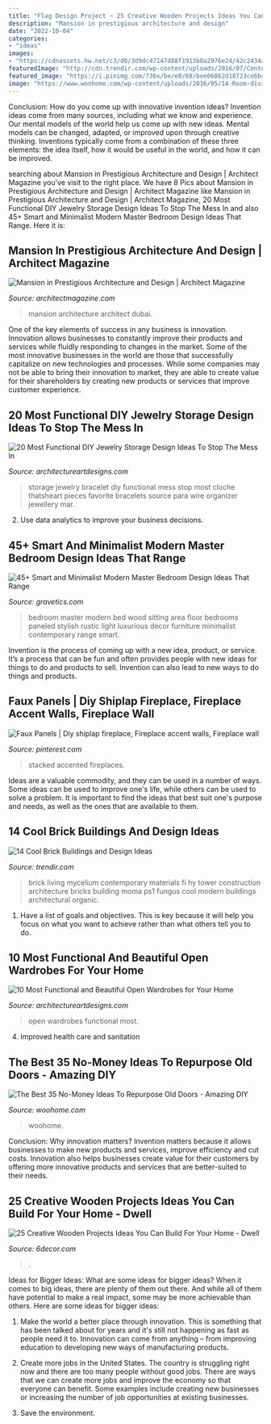 ```yaml
---
title: "Flag Design Project ~ 25 Creative Wooden Projects Ideas You Can Build For Your Home"
description: "Mansion in prestigious architecture and design"
date: "2022-10-04"
categories:
- "ideas"
images:
- "https://cdnassets.hw.net/c3/d0/3d9dc47147d88f1913b0a2976e24/42c2434a495640cd85d0f6ef468fb289.JPG"
featuredImage: "http://cdn.trendir.com/wp-content/uploads/2016/07/Contemporary-Rounded-Brick-Architecture-900x1350.jpg"
featured_image: "https://i.pinimg.com/736x/be/e0/68/bee06862d18723ce6bc65976a4b00c0a.jpg"
image: "https://www.woohome.com/wp-content/uploads/2016/05/14-Room-divider-doors-woohome.jpg"
---
```



Conclusion: How do you come up with innovative invention ideas?
Invention ideas come from many sources, including what we know and experience. Our mental models of the world help us come up with new ideas. Mental models can be changed, adapted, or improved upon through creative thinking. Inventions typically come from a combination of these three elements: the idea itself, how it would be useful in the world, and how it can be improved.

	

		
searching about Mansion in Prestigious Architecture and Design | Architect Magazine you've visit to the right place. We have 8 Pics about Mansion in Prestigious Architecture and Design | Architect Magazine like Mansion in Prestigious Architecture and Design | Architect Magazine, 20 Most Functional DIY Jewelry Storage Design Ideas To Stop The Mess In and also 45+ Smart and Minimalist Modern Master Bedroom Design Ideas That Range. Here it is:
		
    
## Mansion In Prestigious Architecture And Design | Architect Magazine

<img loading=lazy src="https://cdnassets.hw.net/c3/d0/3d9dc47147d88f1913b0a2976e24/42c2434a495640cd85d0f6ef468fb289.JPG" onerror="this.onerror=null;this.src='https://tse1.mm.bing.net/th?id=OIP.HAzGo8w66igGEAL2cl8EoQHaHG&amp;pid=15.1';" alt="Mansion in Prestigious Architecture and Design | Architect Magazine">

_Source: architectmagazine.com_

>mansion architecture architect dubai. 

	

One of the key elements of success in any business is innovation. Innovation allows businesses to constantly improve their products and services while fluidly responding to changes in the market. Some of the most innovative businesses in the world are those that successfully capitalize on new technologies and processes. While some companies may not be able to bring their innovation to market, they are able to create value for their shareholders by creating new products or services that improve customer experience.

    
## 20 Most Functional DIY Jewelry Storage Design Ideas To Stop The Mess In

<img loading=lazy src="https://www.architectureartdesigns.com/wp-content/uploads/2015/01/8.jpg" onerror="this.onerror=null;this.src='https://tse3.mm.bing.net/th?id=OIP.h1Z8kT_3rJrCODmsh-7-9AHaJ4&amp;pid=15.1';" alt="20 Most Functional DIY Jewelry Storage Design Ideas To Stop The Mess In">

_Source: architectureartdesigns.com_

>storage jewelry bracelet diy functional mess stop most cloche thatsheart pieces favorite bracelets source para wire organizer jewellery mar. 

	

2. Use data analytics to improve your business decisions.

    
## 45+ Smart And Minimalist Modern Master Bedroom Design Ideas That Range

<img loading=lazy src="https://www.gravetics.com/wp-content/uploads/2017/08/Luxurious-master-bedroom-with-wood-paneled-wall-all-white-bed-light-wood-floor-and-stylish-sitting-area.jpg" onerror="this.onerror=null;this.src='https://tse4.mm.bing.net/th?id=OIP.ixuo-FgX1C89eIAFR3Nb2QHaE6&amp;pid=15.1';" alt="45+ Smart and Minimalist Modern Master Bedroom Design Ideas That Range">

_Source: gravetics.com_

>bedroom master modern bed wood sitting area floor bedrooms paneled stylish rustic light luxurious decor furniture minimalist contemporary range smart. 

	

Invention is the process of coming up with a new idea, product, or service. It’s a process that can be fun and often provides people with new ideas for things to do and products to sell. Invention can also lead to new ways to do things and products.

    
## Faux Panels | Diy Shiplap Fireplace, Fireplace Accent Walls, Fireplace Wall

<img loading=lazy src="https://i.pinimg.com/736x/be/e0/68/bee06862d18723ce6bc65976a4b00c0a.jpg" onerror="this.onerror=null;this.src='https://tse3.mm.bing.net/th?id=OIP.HUG72DEBEw76ae65XOxdPgHaJ3&amp;pid=15.1';" alt="Faux Panels | Diy shiplap fireplace, Fireplace accent walls, Fireplace wall">

_Source: pinterest.com_

>stacked accented fireplaces. 

	

Ideas are a valuable commodity, and they can be used in a number of ways. Some ideas can be used to improve one's life, while others can be used to solve a problem. It is important to find the ideas that best suit one's purpose and needs, as well as the ones that are available to them.

    
## 14 Cool Brick Buildings And Design Ideas

<img loading=lazy src="http://cdn.trendir.com/wp-content/uploads/2016/07/Contemporary-Rounded-Brick-Architecture-900x1350.jpg" onerror="this.onerror=null;this.src='https://tse4.mm.bing.net/th?id=OIP.hQc_rwp7CuBwQVcwRZDPrAHaLH&amp;pid=15.1';" alt="14 Cool Brick Buildings and Design Ideas">

_Source: trendir.com_

>brick living mycelium contemporary materials fi hy tower construction architecture bricks building moma ps1 fungus cool modern buildings architectural organic. 

	

1. Have a list of goals and objectives. This is key because it will help you focus on what you want to achieve rather than what others tell you to do.

    
## 10 Most Functional And Beautiful Open Wardrobes For Your Home

<img loading=lazy src="http://www.architectureartdesigns.com/wp-content/uploads/2019/08/open-wardrobes-6.jpg" onerror="this.onerror=null;this.src='https://tse2.mm.bing.net/th?id=OIP.MJos81qKqxz9wMFEaqZB1gHaNP&amp;pid=15.1';" alt="10 Most Functional and Beautiful Open Wardrobes for Your Home">

_Source: architectureartdesigns.com_

>open wardrobes functional most. 

	

4. Improved health care and sanitation 

    
## The Best 35 No-Money Ideas To Repurpose Old Doors - Amazing DIY

<img loading=lazy src="https://www.woohome.com/wp-content/uploads/2016/05/14-Room-divider-doors-woohome.jpg" onerror="this.onerror=null;this.src='https://tse4.mm.bing.net/th?id=OIP.h1WCa2encJ6gZOmtmm9HDwHaJ4&amp;pid=15.1';" alt="The Best 35 No-Money Ideas To Repurpose Old Doors - Amazing DIY">

_Source: woohome.com_

>woohome. 

	

Conclusion: Why innovation matters?
Invention matters because it allows businesses to make new products and services, improve efficiency and cut costs. Innovation also helps businesses create value for their customers by offering more innovative products and services that are better-suited to their needs.

    
## 25 Creative Wooden Projects Ideas You Can Build For Your Home - Dwell

<img loading=lazy src="https://4.bp.blogspot.com/-PIIlPuHwroI/WIDldJdgKWI/AAAAAAAAK3c/6-Pb1YNMctw7nn-m1GmxutaefK8Z1qlBwCLcB/s1600/254.jpg" onerror="this.onerror=null;this.src='https://tse3.mm.bing.net/th?id=OIP.B7ULWE37WH7PzvoEPTzTLgHaJ4&amp;pid=15.1';" alt="25 Creative Wooden Projects Ideas You Can Build For Your Home - Dwell">

_Source: 6decor.com_

>. 

	

Ideas for Bigger Ideas: What are some ideas for bigger ideas?
When it comes to big ideas, there are plenty of them out there. And while all of them have potential to make a real impact, some may be more achievable than others. Here are some ideas for bigger ideas:
1. Make the world a better place through innovation. This is something that has been talked about for years and it's still not happening as fast as people need it to. Innovation can come from anything – from improving education to developing new ways of manufacturing products.

2. Create more jobs in the United States. The country is struggling right now and there are too many people without good jobs. There are ways that we can create more jobs and improve the economy so that everyone can benefit. Some examples include creating new businesses or increasing the number of job opportunities at existing businesses.

3. Save the environment.

